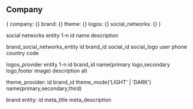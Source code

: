 ## Company

{
  company: {}
  brand: {}
  theme: {}
  logos: {}
  social_networks: {}
}

social networks entity 1-n
  id
  name
  description

brand_social_networks_entity
  id
  brand_id
  social_id
  social_logo
  user
  phone
  country code

logos_provider entity 1-n
  id 
  brand_id
  name(primary logo,secondary logo,footer image)
  description
  alt

theme_provider:
  id
  brand_id
  theme_mode('LIGHT' | 'DARK')
  name(primary,secondary,third)

brand entity:
  id
  meta_title
  meta_description
  